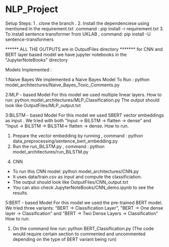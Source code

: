 # NLP_Project
Setup Steps:
1 . clone the branch .
2. Install the dependenciese using mentioned in the requirement.txt .command : pip install -r requirement.txt
3. To install sentence transformer from UKLAB , command: pip install -U sentence-transformers



****** ALL THE OUTPUTS are in OutputFiles directory 
******* for CNN and BERT layer based model we have jupyter notebooks in the "JupyterNoteBooks" directory


Models Implemented :

1:Naive Bayes 
  We implemented a Naive Bayes Model
  To Run : python model_architectures/Naive_Bayes_Toxic_Comments.py 

2:MLP - based Model
  For this model we used multiple linear layers.
  How to run: python model_architectures/MLP_Classification.py
  The output should look like OutputFiles/MLP_output.txt
  
3:BiLSTM - based Model
  For this model we used SBERT vector embeddings as input . We tried with both "Input -> BiLSTM -> flatten -> dense"  and "Input -> BiLSTM -> BiLSTM-> flatten ->     dense.
  How to run.
  1) Prepare the vector embedding by running , command : python data_preprocessing/sentence_bert_embedding.py
  2) Run the run_BiLSTM.py , command : python model_architectures/run_BiLSTM.py

4. CNN
  - To run this CNN model: python model_architectures/CNN.py
  - It uses data/train.csv as input and compute the classificiation.
  - The output should look like OutputFiles/CNN_output.txt
  - You can also check JupyterNoteBooks/CNN_demo.ipynb to see the results.
  
5:BERT - based Model
  For this model we used the pre-trained BERT model. We tried three variants: "BERT -> Classification Layer", "BERT -> One dense layer -> Classification" and "BERT -> Two Dense Layers -> Classification"
  How to run:
  1) On the command line run: python BERT_Classification.py (The code would require certain section to commented and uncommented depending on the type of BERT variant being run)

